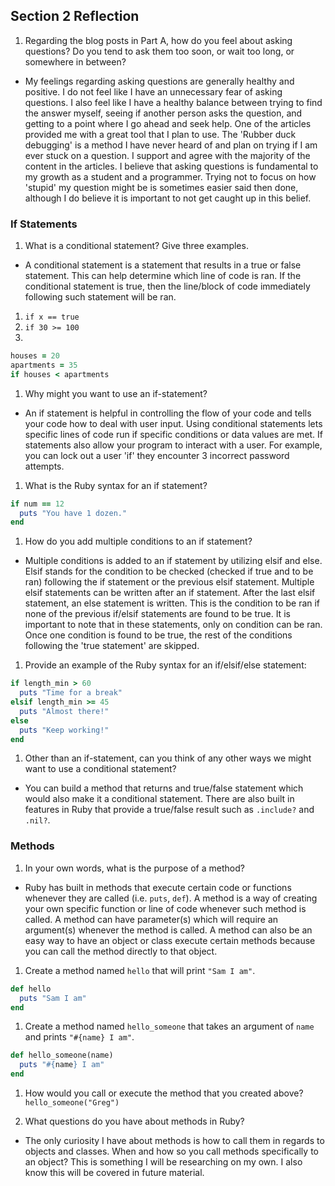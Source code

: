 ## Section 2 Reflection

1. Regarding the blog posts in Part A, how do you feel about asking questions? Do you tend to ask them too soon, or wait too long, or somewhere in between?
  - My feelings regarding asking questions are generally healthy and positive. I do not feel like I have an unnecessary fear of asking questions. I also feel like I have a healthy balance between trying to find the answer myself, seeing if another person asks the question, and getting to a point where I go ahead and seek help. One of the articles provided me with a great tool that I plan to use. The 'Rubber duck debugging' is a method I have never heard of and plan on trying if I am ever stuck on a question. I support and agree with the majority of the content in the articles. I believe that asking questions is fundamental to  my growth as a student and a programmer. Trying not to focus on how 'stupid' my question might be is sometimes easier said then done, although I do believe it is important to not get caught up in this belief.

### If Statements

1. What is a conditional statement? Give three examples.
  - A conditional statement is a statement that results in a true or false statement. This can help determine which line of code is ran. If the conditional statement is true, then the line/block of code immediately following such statement will be ran.
  1. `if x == true`
  2. `if 30 >= 100`
  3.
  ```ruby
  houses = 20
  apartments = 35
  if houses < apartments
  ```

1. Why might you want to use an if-statement?
  - An if statement is helpful in controlling the flow of your code and tells your code how to deal with user input. Using conditional statements lets specific lines of code run if specific conditions or data values are met. If statements also allow your program to interact with a user. For example, you can lock out a user 'if' they encounter 3 incorrect password attempts.  

1. What is the Ruby syntax for an if statement?
```ruby
if num == 12
  puts "You have 1 dozen."
end
```

1. How do you add multiple conditions to an if statement?
  - Multiple conditions is added to an if statement by utilizing elsif and else. Elsif stands for the condition to be checked (checked if true and to be ran) following the if statement or the previous elsif statement. Multiple elsif statements can be written after an if statement. After the last elsif statement, an else statement is written. This is the condition to be ran if none of the previous if/elsif statements are found to be true. It is important to note that in these statements, only on condition can be ran. Once one condition is found to be true, the rest of the conditions following the 'true statement' are skipped.  

1. Provide an example of the Ruby syntax for an if/elsif/else statement:
```ruby
if length_min > 60
  puts "Time for a break"
elsif length_min >= 45
  puts "Almost there!"
else
  puts "Keep working!"
end
```

1. Other than an if-statement, can you think of any other ways we might want to use a conditional statement?
  - You can build a method that returns and true/false statement which would also make it a conditional statement. There are also built in features in Ruby that provide a true/false result such as `.include?` and `.nil?`.

### Methods

1. In your own words, what is the purpose of a method?
  - Ruby has built in methods that execute certain code or functions whenever they are called (i.e. `puts`, `def`). A method is a way of creating your own specific function or line of code whenever such method is called. A method can have parameter(s) which will require an argument(s) whenever the method is called. A method can also be an easy way to have an object or class execute certain methods because you can call the method directly to that object.

1. Create a method named `hello` that will print `"Sam I am"`.
```ruby
def hello
  puts "Sam I am"
end
```

1. Create a method named `hello_someone` that takes an argument of `name` and prints `"#{name} I am"`.
```ruby
def hello_someone(name)
  puts "#{name} I am"
end
```

1. How would you call or execute the method that you created above?
`hello_someone("Greg")`

1. What questions do you have about methods in Ruby?
  - The only curiosity I have about methods is how to call them in regards to objects and classes. When and how so you call methods specifically to an object? This is something I will be researching on my own. I also know this will be covered in future material.
